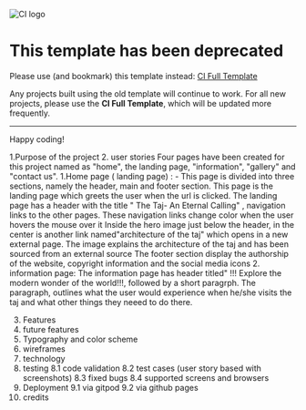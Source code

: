 ![CI logo](https://codeinstitute.s3.amazonaws.com/fullstack/ci_logo_small.png)

# This template has been deprecated

Please use (and bookmark) this template instead: [CI Full Template](https://github.com/Code-Institute-Org/ci-full-template)

Any projects built using the old template will continue to work. For all new projects, please use the **CI Full Template**, which will be updated more frequently.

---
Happy coding!

1.Purpose of the project
2. user stories
Four pages have been created for this project named as "home", the landing page, "information", "gallery" and "contact us".
1.Home page ( landing page) : - This page is divided into three sections, namely the header, main and footer section. This page is the landing page which greets the user when the url is clicked. The landing page has a header with the title " The Taj- An Eternal Calling" , navigation links to the other pages. These navigation links change color when the user hovers the mouse over it 
Inside the hero image just below the header, in the center is another link named"architecture of the taj" which opens in a new external page. The  image explains the architecture of the taj and has been sourced from an external source 
The footer section display the authorship of the website, copyright information and the social media icons
2. information page: The information page has header titled" !!! Explore the modern wonder of the world!!!, followed by a short paragrph. The paragraph, outlines what the user would experience when he/she visits the taj and what other things they neeed to do there.  


3. Features
4. future features
5. Typography and color scheme
6. wireframes
7. technology
8. testing
   8.1 code validation
   8.2 test cases (user story based with screenshots)
   8.3 fixed bugs
   8.4 supported screens and browsers
9. Deployment
   9.1 via gitpod
   9.2 via github pages
10. credits